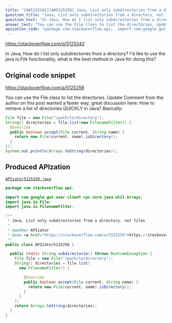 ```yaml
---
title: "[Q#5125242][A#5125258] Java, List only subdirectories from a directory, not files"
question_title: "Java, List only subdirectories from a directory, not files"
question_text: "In Java, How do I list only subdirectories from a directory? I'd like to use the java.io.File functionality, what is the best method in Java for doing this?"
answer_text: "You can use the File class to list the directories. Update Comment from the author on this post wanted a faster way, great discussion here:  How to retrieve a list of directories QUICKLY in Java? Basically:"
apization_code: "package com.stackoverflow.api;  import com.google.gwt.user.client.rpc.core.java.util.Arrays; import java.io.File; import java.io.FilenameFilter;  /**  * Java, List only subdirectories from a directory, not files  *  * @author APIzator  * @see <a href=\"https://stackoverflow.com/a/5125258\">https://stackoverflow.com/a/5125258</a>  */ public class APIzator5125258 {    public static String subdirectorie() throws RuntimeException {     File file = new File(\"/path/to/directory\");     String[] directories = file.list(       new FilenameFilter() {          @Override         public boolean accept(File current, String name) {           return new File(current, name).isDirectory();         }       }     );     return Arrays.toString(directories);   } }"
---
```


https://stackoverflow.com/q/5125242

In Java, How do I list only subdirectories from a directory?
I&#x27;d like to use the java.io.File functionality, what is the best method in Java for doing this?



## Original code snippet

https://stackoverflow.com/a/5125258

You can use the File class to list the directories.
Update
Comment from the author on this post wanted a faster way, great discussion here: 
How to retrieve a list of directories QUICKLY in Java?
Basically:

```java
File file = new File("/path/to/directory");
String[] directories = file.list(new FilenameFilter() {
  @Override
  public boolean accept(File current, String name) {
    return new File(current, name).isDirectory();
  }
});
System.out.println(Arrays.toString(directories));
```

## Produced APIzation

[`APIzator5125258.java`](https://github.com/pasqualesalza/apization-temp-data/raw/master/apizations/java/APIzator5125258.java)

```java
package com.stackoverflow.api;

import com.google.gwt.user.client.rpc.core.java.util.Arrays;
import java.io.File;
import java.io.FilenameFilter;

/**
 * Java, List only subdirectories from a directory, not files
 *
 * @author APIzator
 * @see <a href="https://stackoverflow.com/a/5125258">https://stackoverflow.com/a/5125258</a>
 */
public class APIzator5125258 {

  public static String subdirectorie() throws RuntimeException {
    File file = new File("/path/to/directory");
    String[] directories = file.list(
      new FilenameFilter() {

        @Override
        public boolean accept(File current, String name) {
          return new File(current, name).isDirectory();
        }
      }
    );
    return Arrays.toString(directories);
  }
}

```